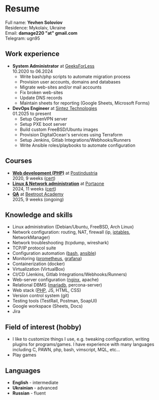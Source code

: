 # Resume

Full name: **Yevhen Soloviov**<br>
Residence: Mykolaiv, Ukraine<br>
Email: **damage220 "at" <!--dog-->gmail.<!--dot-->com**<br>
Telegram: ugn95

## Work experience

- **System Administrator** at
  [GeeksForLess](https://jobs.dou.ua/companies/geeksforless)<br>
  10.2020 to 06.2024
	- Write bash/php scripts to automate migration process
	- Provision user accounts, domains and databases
	- Migrate web-sites and/or mail accounts
	- Fix broken web-sites
	- Update DNS records
	- Maintain sheets for reporting (Google Sheets, Microsoft Forms)
- **DevOps Engineer** at
  [Sintez Technologies](https://jobs.dou.ua/companies/sintez-technologies)<br>
  01.2025 to present
	- Setup OpenVPN server
	- Setup PXE boot server
	- Build custom FreeBSD/Ubuntu images
	- Provision DigitalOcean's services using Terraform
	- Setup Jenkins, Gitlab Integrations/Webhooks/Runners
	- Write Ansible roles/playbooks to automate configuration

## Courses

- [**Web development (PHP)**](https://github.com/ysoloviov/pi_school_web_4) at
  [Postindustria](https://jobs.dou.ua/companies/postindustria)<br>
  2020, 9 weeks
  ([cert](/courses/web-development/offer.pdf))
- [**Linux & Network administration**](/courses/linux-and-network-administration) at
  [Portaone](https://jobs.dou.ua/companies/portaone)<br>
  2024, 11 weeks
  ([cert](/courses/linux-and-network-administration/certificate.pdf))
- [**QA**](https://beetroot.academy/courses/online/qa-manual) at
  [Beetroot Academy](https://jobs.dou.ua/companies/beetroot-academy)<br>
  2025, 9 weeks
  (ongoing)

## Knowledge and skills

- Linux administration (Debian/Ubuntu, FreeBSD, Arch Linux)
- Network configuration: routing, NAT, firewall
  (ip, [iptables](/ansible/templates/fw.rules.j2), NetworkManager)
- Network troubleshooting (tcpdump, wireshark)
- TCP/IP protocol suite
- Configuration automation ([bash](/bin), [ansible](/ansible/roles))
- Monitoring ([prometheus](/ansible/roles/prometheus),
  [grafana](/ansible/roles/grafana))
- Containerization (docker)
- Virtualization (VirtualBox)
- CI/CD (Jenkins, Gitlab Integrations/Webhooks/Runners)
- Web-server configuration ([nginx](/ansible/roles/nginx), apache)
- Relational DBMS ([mariadb](/ansible/roles/mariadb), percona-server)
- Web stack ([PHP](https://github.com/ysoloviov/pi_school_web_4), JS, HTML, CSS)
- Version control system (git)
- Testing tools (TestRail, Postman, SoapUI)
- Google workspace (Sheets, Docs)
- Jira

## Field of interest (hobby)

- I like to customize things I use, e.g. tweaking configuration, writing plugins
  for programs/games. I have experience with many languages including C, PAWN,
  php, bash, vimscript, MQL, etc...
- Play games

## Languages

- **English** - intermediate
- **Ukrainian** - advanced
- **Russian** - fluent
